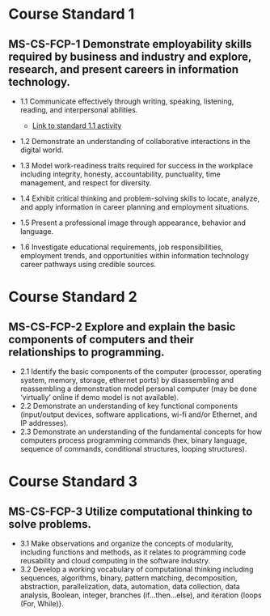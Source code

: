 # Course Standard 1
## MS-CS-FCP-1 Demonstrate employability skills required by business and industry and explore, research, and present careers in information technology.

* 1.1 Communicate effectively through writing, speaking, listening, reading, and interpersonal abilities.
  * [Link to standard 1.1 activity](https://www.mywebsite.com)

* 1.2 Demonstrate an understanding of collaborative interactions in the digital world.
* 1.3 Model work-readiness traits required for success in the workplace including integrity, honesty, accountability, punctuality, time management, and respect for diversity.
* 1.4 Exhibit critical thinking and problem-solving skills to locate, analyze, and apply information in career planning and employment situations.
* 1.5 Present a professional image through appearance, behavior and language.
* 1.6 Investigate educational requirements, job responsibilities, employment trends, and opportunities within information technology career pathways using credible sources.

# Course Standard 2
## MS-CS-FCP-2 Explore and explain the basic components of computers and their relationships to programming.

* 2.1 Identify the basic components of the computer (processor, operating system, memory, storage, ethernet ports) by disassembling and reassembling a demonstration model personal computer (may be done ‘virtually’ online if demo model is not available).
* 2.2 Demonstrate an understanding of key functional components (input/output devices, software applications, wi-fi and/or Ethernet, and IP addresses).
* 2.3 Demonstrate an understanding of the fundamental concepts for how computers process programming commands (hex, binary language, sequence of commands, conditional structures, looping structures).

# Course Standard 3
## MS-CS-FCP-3 Utilize computational thinking to solve problems.
* 3.1 Make observations and organize the concepts of modularity, including functions and methods, as it relates to programming code reusability and cloud computing in the software industry.
* 3.2 Develop a working vocabulary of computational thinking including sequences, algorithms, binary, pattern matching, decomposition, abstraction, parallelization, data, automation, data collection, data analysis, Boolean, integer, branches (if...then...else), and iteration {loops (For, While)}.
